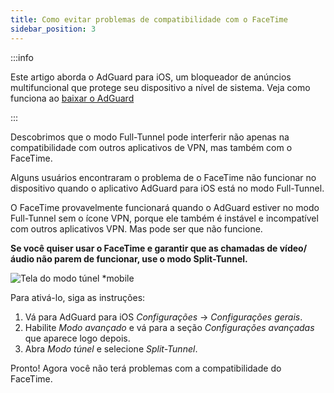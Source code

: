 ```yaml
---
title: Como evitar problemas de compatibilidade com o FaceTime
sidebar_position: 3
---
```


:::info

Este artigo aborda o AdGuard para iOS, um bloqueador de anúncios multifuncional que protege seu dispositivo a nível de sistema. Veja como funciona ao [baixar o AdGuard](https://agrd.io/download-kb-adblock)

:::

Descobrimos que o modo Full-Tunnel pode interferir não apenas na compatibilidade com outros aplicativos de VPN, mas também com o FaceTime.

Alguns usuários encontraram o problema de o FaceTime não funcionar no dispositivo quando o aplicativo AdGuard para iOS está no modo Full-Tunnel.

O FaceTime provavelmente funcionará quando o AdGuard estiver no modo Full-Tunnel sem o ícone VPN, porque ele também é instável e incompatível com outros aplicativos VPN. Mas pode ser que não funcione.

**Se você quiser usar o FaceTime e garantir que as chamadas de vídeo/áudio não parem de funcionar, use o modo Split-Tunnel.**

![Tela do modo túnel *mobile](https://cdn.adtidy.org/public/Adguard/kb/newscreenshots/Ru/iOS/tunnel-mode.PNG?!)

Para ativá-lo, siga as instruções:

1. Vá para AdGuard para iOS *Configurações* → *Configurações gerais*.
2. Habilite *Modo avançado* e vá para a seção *Configurações avançadas* que aparece logo depois.
3. Abra *Modo túnel* e selecione *Split-Tunnel*.

Pronto! Agora você não terá problemas com a compatibilidade do FaceTime.
